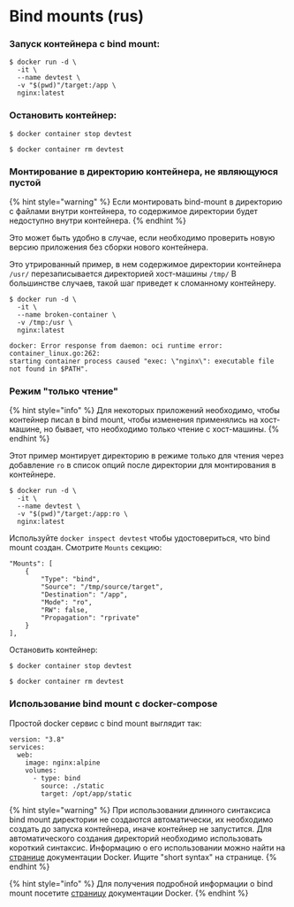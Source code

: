 # Bind mounts \(rus\)

### Запуск контейнера с bind mount: <a id="start-a-container-with-a-bind-mount"></a>

```text
$ docker run -d \
  -it \
  --name devtest \
  -v "$(pwd)"/target:/app \
  nginx:latest
```

### Остановить контейнер:

```text
$ docker container stop devtest

$ docker container rm devtest
```

### Монтирование в директорию контейнера, не являющуюся пустой

{% hint style="warning" %}
Если монтировать bind-mount в директорию с файлами внутри контейнера, то содержимое директории будет недоступно внутри контейнера.
{% endhint %}

Это может быть удобно в случае, если необходимо проверить новую версию приложения без сборки нового контейнера.

Это утрированный пример, в нем содержимое директории контейнера `/usr/` перезаписывается директорией хост-машины `/tmp/` В большинстве случаев, такой шаг приведет к сломанному контейнеру. 

```text
$ docker run -d \
  -it \
  --name broken-container \
  -v /tmp:/usr \
  nginx:latest

docker: Error response from daemon: oci runtime error: container_linux.go:262:
starting container process caused "exec: \"nginx\": executable file not found in $PATH".
```

### Режим "только чтение" <a id="use-a-read-only-bind-mount"></a>

{% hint style="info" %}
Для некоторых приложений необходимо, чтобы контейнер писал в bind mount, чтобы изменения применялись на хост-машине, но бывает, что необходимо только чтение с хост-машины.
{% endhint %}

Этот пример монтирует директорию в режиме только для чтения через добавление `ro`  в список опций после директории для монтирования в контейнере.

```text
$ docker run -d \
  -it \
  --name devtest \
  -v "$(pwd)"/target:/app:ro \
  nginx:latest
```

Используйте `docker inspect devtest` чтобы удостовериться, что bind mount создан. Смотрите `Mounts` секцию:

```text
"Mounts": [
    {
        "Type": "bind",
        "Source": "/tmp/source/target",
        "Destination": "/app",
        "Mode": "ro",
        "RW": false,
        "Propagation": "rprivate"
    }
],
```

Остановить контейнер:

```text
$ docker container stop devtest

$ docker container rm devtest
```

### Использование bind mount с docker-compose

Простой docker сервис с bind mount выглядит так:

```text
version: "3.8"
services:
  web:
    image: nginx:alpine
    volumes:
      - type: bind
        source: ./static
        target: /opt/app/static
```

{% hint style="warning" %}
При использовании длинного синтаксиса bind mount директории не создаются автоматически, их необходимо создать до запуска контейнера, иначе контейнер не запустится. Для автоматического создания директорий необходимо использовать короткий синтаксис. Информацию о его использовании можно найти на [странице](https://docs.docker.com/compose/compose-file/) документации Docker. Ищите "short syntax" на странице. 
{% endhint %}

{% hint style="info" %}
Для получения подробной информации о  bind mount посетите [страницу](https://docs.docker.com/storage/bind-mounts/) документации Docker.
{% endhint %}

